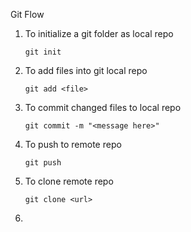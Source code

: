 Git Flow

1. To initialize a git folder as local repo
    
    `git init`

2. To add files into git local repo
   
    `git add <file>`

3. To commit changed files to local repo

    `git commit -m "<message here>"`

4. To push to remote repo

    `git push`

5. To clone remote repo
    
    `git clone <url>`

6. 

